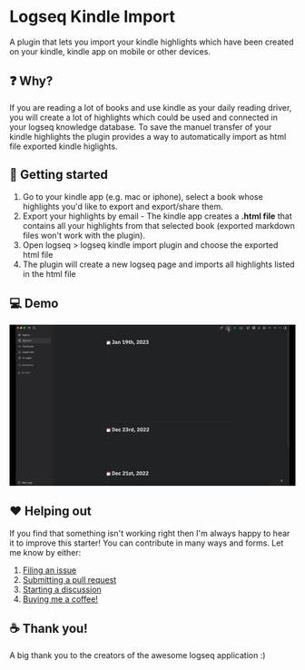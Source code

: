 # Logseq Kindle Import

A plugin that lets you import your kindle highlights which have been created on your kindle, kindle app on mobile or other devices.

## ❓ Why?

If you are reading a lot of books and use kindle as your daily reading driver, you will create a lot of highlights which could be used and connected in your logseq knowledge database.
To save the manuel transfer of your kindle highlights the plugin provides a way to automatically import as html file exported kindle higlights.

## 🚀 Getting started

1. Go to your kindle app (e.g. mac or iphone), select a book whose highlights you'd like to export and export/share them.
2. Export your highlights by email - The kindle app creates a **.html file** that contains all your highlights from that selected book (exported markdown files won't work with the plugin).
3. Open logseq > logseq kindle import plugin and choose the exported html file
4. The plugin will create a new logseq page and imports all highlights listed in the html file

## 💻 Demo

![](./assets/demo-logseq-kindle-import.gif)

## ❤️ Helping out

If you find that something isn't working right then I'm always happy to hear it to improve this starter! You can contribute in many ways and forms. Let me know by either:

1. [Filing an issue](https://github.com/nicdun/logseq-kindle-import/issues)
2. [Submitting a pull request](https://github.com/nicdun/logseq-kindle-import/pulls)
3. [Starting a discussion](https://github.com/nicdun/logseq-kindle-import/discussions)
4. [Buying me a coffee!](https://www.buymeacoffee.com/nicdun)

## ☕ Thank you!
A big thank you to the creators of the awesome logseq application :)
